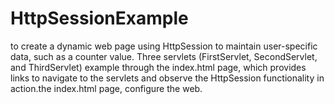 # HttpSessionExample
 to create a dynamic web page using HttpSession to maintain user-specific data, such as a counter value. Three servlets (FirstServlet, SecondServlet, and ThirdServlet)  example through the index.html page, which provides links to navigate to the servlets and observe the HttpSession functionality in action.the index.html page, configure the web.

